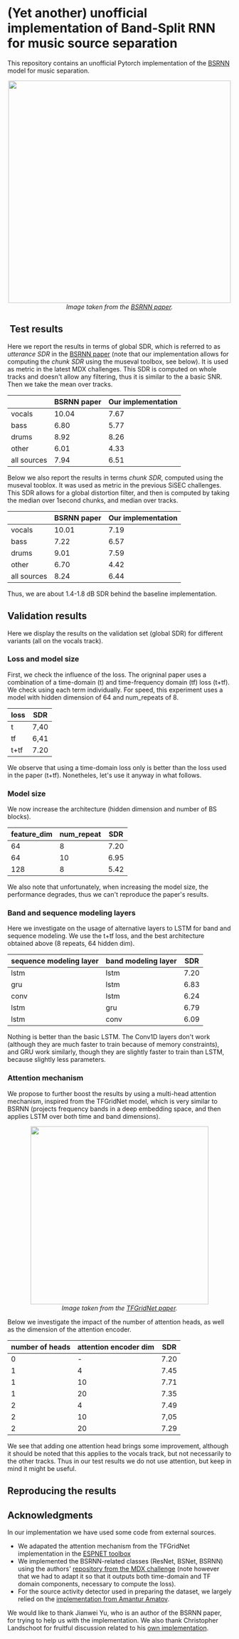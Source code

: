 # (Yet another) unofficial implementation of Band-Split RNN for music source separation

This repository contains an unofficial Pytorch implementation of the [BSRNN](https://arxiv.org/pdf/2209.15174.pdf) model for music separation.

<div style="align: center; text-align:center;">
    <img src="https://gitlab.aicrowd.com/Tomasyu/sdx-2023-music-demixing-track-starter-kit/-/raw/master/Figure/BSRNN.png" width="500px" />
    <div class="caption"><i>Image taken from the <a href="https://arxiv.org/pdf/2209.15174.pdf">BSRNN paper</a>.</i></div>
</div>



##  Test results

Here we report the results in terms of global SDR, which is referred to as *utterance SDR* in the [BSRNN paper](https://arxiv.org/pdf/2209.15174.pdf) (note that our implementation allows for computing the *chunk SDR* using the museval toolbox, see below). It is used as metric in the latest MDX challenges. This SDR is computed on whole tracks and doesn't allow any filtering, thus it is similar to the a basic SNR. Then we take the mean over tracks.

|             |   BSRNN paper  | Our implementation |
|-------------|----------------|--------------------|
| vocals      |   10.04        |      7.67          |
| bass        |    6.80        |      5.77          |
| drums       |    8.92        |      8.26          |
| other       |    6.01        |      4.33          |
| all sources |    7.94        |      6.51          |

Below we also report the results in terms *chunk SDR*, computed using the museval tooblox. It was used as metric in the previous SiSEC challenges. This SDR allows for a global distortion filter, and then is computed by taking the median over 1second chunks, and median over tracks.

|             |   BSRNN paper  | Our implementation |
|-------------|----------------|--------------------|
| vocals      |   10.01        |      7.19          |
| bass        |    7.22        |      6.57          |
| drums       |    9.01        |      7.59          |
| other       |    6.70        |      4.42          |
| all sources |    8.24        |      6.44          |


Thus, we are about 1.4-1.8 dB SDR behind the baseline implementation.

## Validation results


Here we display the results on the validation set (global SDR) for different variants (all on the vocals track).

### Loss and model size

First, we check the influence of the loss. The origninal paper uses a combination of a time-domain (t) and time-frequency domain (tf) loss (t+tf). We check using each term individually. For speed, this experiment uses a model with hidden dimension of 64 and num_repeats of 8.

| loss    |   SDR   |
|---------|---------|
|  t      |   7,40  |
|  tf     |   6,41  |
|  t+tf   |   7.20  |

We observe that using a time-domain loss only is better than the loss used in the paper (t+tf). Nonetheles, let's use it anyway in what follows.


### Model size

We now increase the  architecture (hidden dimension and number of BS blocks).

| feature_dim  |  num_repeat    |   SDR   |
|--------------|----------------|---------|
|    64        |       8        |   7.20  |
|    64        |       10       |   6.95  |
|    128       |       8        |   5.42  |

We also note that unfortunately, when increasing the model size, the performance degrades, thus we can't reproduce the paper's results.



### Band and sequence modeling layers

Here we investigate on the usage of alternative layers to LSTM for band and sequence modeling. We use the t+tf loss, and the best architecture obtained above (8 repeats, 64 hidden dim).

| sequence modeling layer | band modeling layer |   SDR   |
|-------------------------|---------------------|---------|
|  lstm                   |   lstm              |   7.20  |
|  gru                    |   lstm              |   6.83  |
|  conv                   |   lstm              |   6.24  |
|  lstm                   |   gru               |   6.79  |
|  lstm                   |   conv              |   6.09  |

Nothing is better than the basic LSTM. The Conv1D layers don't work (although they are much faster to train because of memory constraints), and GRU work similarly, though they are slightly faster to train than LSTM, because slightly less parameters.

### Attention mechanism

We propose to further boost the results by using a multi-head attention mechanism, inspired from the TFGridNet model, which is very similar to BSRNN (projects frequency bands in a deep embedding space, and then applies LSTM over both time and band dimensions).

<div style="align: center; text-align:center;">
    <img src="https://www.researchgate.net/publication/363402998/figure/fig1/AS:11431281083662730@1662694210541/Proposed-full-band-self-attention-module_W640.jpg" width="400px" />
    <div class="caption"><i>Image taken from the <a href="https://arxiv.org/abs/2209.03952">TFGridNet paper</a>.</i></div>
</div>

Below we investigate the impact of the number of attention heads, as well as the dimension of the attention encoder.

| number of heads | attention encoder dim |  SDR    |
|-----------------|-----------------------|---------|
|  0              |           -           |  7.20   |
|  1              |           4           |  7.45   |
|  1              |           10          |  7.71   |
|  1              |           20          |  7.35   |
|  2              |           4           |  7.49   |
|  2              |           10          |  7,05   |
|  2              |           20          |  7.29   |

We see that adding one attention head brings some improvement, although it should be noted that this applies to the vocals track, but not necessarily to the other tracks. Thus in our test results we do not use attention, but keep in mind it might be useful.

## Reproducing the results



## Acknowledgments

In our implementation we have used some code from external sources.

- We adapated the attention mechanism from the TFGridNet implementation in the [ESPNET toolbox](https://github.com/espnet/espnet/blob/35c2e2b13026ba212a2ba5e454e1621d30f2d8b9/espnet2/enh/separator/tfgridnet_separator.py#L18)
- We implemented the BSRNN-related classes (ResNet, BSNet, BSRNN) using the authors' [repository from the MDX challenge](http://gitlab.aicrowd.com/Tomasyu/sdx-2023-music-demixing-track-starter-kit) (note however that we had to adapt it so that it outputs both time-domain and TF domain components, necessary to compute the loss).
- For the source activity detector used in preparing the dataset, we largely relied on the [implementation from Amantur Amatov](https://github.com/amanteur/BandSplitRNN-Pytorch).

We would like to thank Jianwei Yu, who is an author of the BSRNN paper, for trying to help us with the implementation. We also thank Christopher Landschoot for fruitful discussion related to his [own implementation](https://github.com/crlandsc/Music-Demixing-with-Band-Split-RNN).

